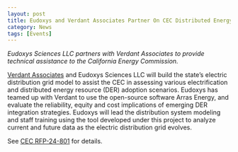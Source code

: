 ```yaml
---
layout: post
title: Eudoxys and Verdant Associates Partner On CEC Distributed Energy and Electrification Analysis RFP
category: News
tags: [Events]
---
```


*Eudoxys Sciences LLC partners with Verdant Associates to provide technical assistance to the California Energy Commission.*

[Verdant Associates](https://verdantassoc.com/) and Eudoxys Sciences LLC will build the state’s electric distribution grid model to assist the CEC in assessing various electrification and distributed energy resource (DER) adoption scenarios. Eudoxys has teamed up with Verdant to use the open-source software Arras Energy, and evaluate the reliability, equity and cost implications of emerging DER integration strategies. Eudoxys will lead the distribution system modeling and staff training using the tool developed under this project to analyze current and future data as the electric distribution grid evolves.

See [CEC RFP-24-801](https://www.energy.ca.gov/solicitations/2024-10/rfp-24-801-distributed-energy-and-electrification-analysis) for details.
